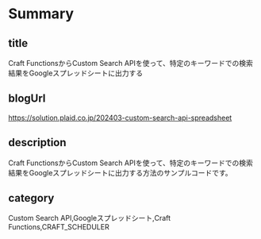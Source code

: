 # Summary

## title

Craft FunctionsからCustom Search APIを使って、特定のキーワードでの検索結果をGoogleスプレッドシートに出力する

## blogUrl

https://solution.plaid.co.jp/202403-custom-search-api-spreadsheet

## description

Craft FunctionsからCustom Search APIを使って、特定のキーワードでの検索結果をGoogleスプレッドシートに出力する方法のサンプルコードです。

## category

Custom Search API,Googleスプレッドシート,Craft Functions,CRAFT_SCHEDULER